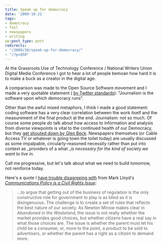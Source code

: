 ```yaml
---
title: Speak up for democracy
date: '2009-10-21'
tags:
- democracy
- fail
- newspapers
- writing
wp:post_type: post
redirects:
- "/2009/10/speak-up-for-democracy/"
- "/?p=858"
---
```


At the Grassroots Use of Technology Conference / National Writers Union Digital Media Conference I got to hear a lot of people bemoan how hard it is to make a buck as a creator in the digital age.

A comparison was made to the Open Source Software movement and I made a very quotable statement ( [by Twitter standards](http://twitter.com/SeerGenius/statuses/4931348990)): "Journalism is the software upon which democracy runs".

Other than the awful mixed metaphors, I think I made a good statement: coding software has a very clear correlation between the work itself and the measurement of the final product at the end. Journalism: not so much. Of course some people _do_ talk about how access to information and analysis from diverse viewpoints is vital to the continued health of our Democracy, but they [get shouted down by Glen Beck](http://www.reclaimthemedia.org/media_literacy/bias/glenn_beck_attacks_local_media2139). Newspapers themselves (or Cable Access TV or whatever is going town the toilet today) are usually discussed as some impalpable, circularly-reasoned necessity rather than put into context as _providers of a what __is necessary for the kind of society we want to live in._

Call me progressive, but let's talk about what we need to build tomorrow, not reinforce today.

Here's a quote I [have trouble disagreeing with](http://www.island94.org/2009/08/from-self-actualization-to-neo-liberalism/) from Mark Lloyd's [_Communications Policy is a Civil Rights Issue_](http://www.comtechreview.org/winter-spring-1998/r981lloy.htm):

> ...to argue that getting out of the business of regulation is the only constructive role for government to play is as blind as it is disingenuous. The challenge is to create a set of rules that reflects the best nature of our society. As Newton Minow makes clear in _Abandoned in the Wasteland,_ the issue is not really whether the market provides good choices, but whether citizens have a real say in what those choices are. The issue is whether the parent must let his child be a consumer, or, more to the point, a product to be sold to advertisers, or whether the parent has a right as a citizen to demand more.

>

